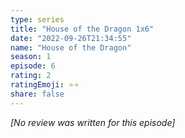 ```yaml
---
type: series
title: "House of the Dragon 1x6"
date: "2022-09-26T21:34:55"
name: "House of the Dragon"
season: 1
episode: 6
rating: 2
ratingEmoji: ⭐️⭐️
share: false
---
```


*[No review was written for this episode]*

